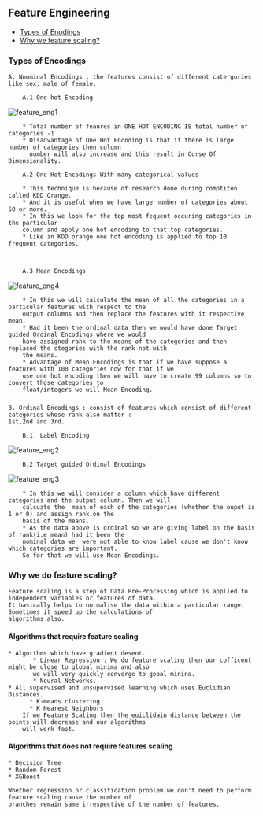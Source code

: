 
## Feature Engineering 

* [Types of Enodings](https://github.com/ShubhangiDabral13/My-Notes/Feature%20Engineering#Types_of_Encodings)
* [Why we feature scaling?](https://github.com/ShubhangiDabral13/My-Notes/Feature%20Engineering#Why-we-do-feature-scaling?)
### Types of Encodings 
    A. Nnominal Encodings : the features consist of different catergories like sex: male of female.
    
        A.1 One hot Encoding
   ![feature_eng1](https://user-images.githubusercontent.com/44902363/95049725-f74b3a00-0707-11eb-9f31-4f75c1da17f5.png)

        * Total number of feaures in ONE HOT ENCODING IS total number of categories -1
        * Disadvantage of One Hot Encoding is that if there is large number of categories then column 
          number will also increase and this result in Curse Of Dimensionality.
        
        A.2 One Hot Encodings With many categorical values
        
        * This technique is because of research done during comptiton called KDD Orange. 
        * And it is useful when we have large number of categories about 50 or more.
        * In this we look for the top most fequent occuring categories in the particular
        column and apply one hot encoding to that top categories. 
        * Like in KDD orange one hot encoding is applied to top 10 frequent categories.
        
        
        
        A.3 Mean Encodings
   ![feature_eng4](https://user-images.githubusercontent.com/44902363/95059273-47c99400-0716-11eb-8dc8-a6e59a8db824.png)
        
        * In this we will calculate the mean of all the categories in a particular features with respect to the 
        output columns and then replace the features with it respective mean.
        * Had it been the ordinal data then we would have done Target guided Ordinal Encodings where we would 
        have assigned rank to the means of the categories and then replaced the ctegories with the rank not with
        the means.
        * Advantage of Mean Encodings is that if we have suppose a features with 100 categories now for that if we 
        use one hot encoding then we will have to create 99 columns so to convert those categories to
        float/integers we will Mean Encoding.
        

  ###
    B. Ordinal Encodings : consist of features which consist of different categories whose rank also matter :
    1st,2nd and 3rd.
     
        B.1  Label Encoding
   ![feature_eng2](https://user-images.githubusercontent.com/44902363/95050931-07641900-070a-11eb-814f-ff35872c2415.png)
   
   
        B.2 Target guided Ordinal Encodings
![feature_eng3](https://user-images.githubusercontent.com/44902363/95056859-f10e8b00-0712-11eb-9db7-8ac5e4ef1cba.png)

        * In this we will consider a column which have different categories and the output column. Then we will 
        calcuate the  mean of each of the categories (whether the ouput is 1 or 0) and assign rank on the 
        basis of the means.
        * As the data above is ordinal so we are giving label on the basis of rank(i.e mean) had it been the 
        nominal data we  were not able to know label cause we don't know which categories are important. 
        So for that we will use Mean Encodings.
        
        
### Why we do feature scaling?
    Feature scaling is a step of Data Pre-Processing which is applied to independent variables or features of data. 
    It basically helps to normalise the data within a particular range. Sometimes it speed up the calculations of 
    algorithms also.

#### Algorithms that require feature scaling 

    * Algorthms which have gradient desent.
           * Linear Regression : We do feature scaling then our cofficent might be close to global minima and also 
           we will very quickly converge to gobal minina.
           * Neural Networks.
    * All supervised and unsupervised learning which uses Euclidian Distances.
          * K-means clustering
          * K Nearest Neighbors
        If we Feature Scaling then the euiclidain distance between the points will decrease and our algorithms 
        will work fast.
        
#### Algorithms that does not require features scaling
    
    * Decision Tree
    * Random Forest
    * XGBoost
      
    Whether regression or classification problem we don't need to perform feature scaling cause the number of 
    branches remain same irrespective of the number of features.
    
        
